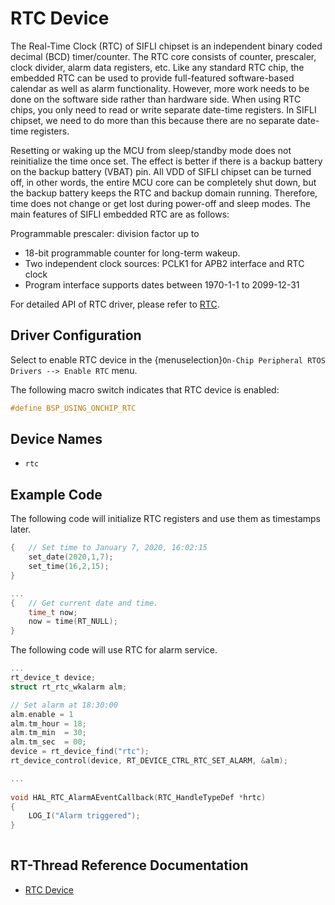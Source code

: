 # RTC Device

The Real-Time Clock (RTC) of SIFLI chipset is an independent binary coded decimal (BCD) timer/counter. 
The RTC core consists of counter, prescaler, clock divider, alarm data registers, etc.
Like any standard RTC chip, the embedded RTC can be used to provide full-featured software-based calendar as well as alarm functionality.
However, more work needs to be done on the software side rather than hardware side. When using RTC chips, you only need to read or write separate date-time registers. In SIFLI chipset, we need to do more than this because there are no separate date-time registers.

Resetting or waking up the MCU from sleep/standby mode does not reinitialize the time once set.
The effect is better if there is a backup battery on the backup battery (VBAT) pin. All VDD of SIFLI chipset can be turned off, in other words, the entire MCU core can be completely shut down, but the backup battery keeps the RTC and backup domain running. Therefore, time does not change or get lost during power-off and sleep modes. The main features of SIFLI embedded RTC are as follows:

Programmable prescaler: division factor up to
- 18-bit programmable counter for long-term wakeup.
- Two independent clock sources: PCLK1 for APB2 interface and RTC clock
- Program interface supports dates between 1970-1-1 to 2099-12-31

For detailed API of RTC driver, please refer to [RTC](#hal-rtc).

## Driver Configuration

Select to enable RTC device in the {menuselection}`On-Chip Peripheral RTOS Drivers --> Enable RTC` menu.

The following macro switch indicates that RTC device is enabled:
```c
#define BSP_USING_ONCHIP_RTC
```

## Device Names
- `rtc`

## Example Code

The following code will initialize RTC registers and use them as timestamps later.

```c
{ 	// Set time to January 7, 2020, 16:02:15
    set_date(2020,1,7);
    set_time(16,2,15);
}

...
{	// Get current date and time.
    time_t now;
    now = time(RT_NULL);
}
```

The following code will use RTC for alarm service.
```c
...
rt_device_t device;
struct rt_rtc_wkalarm alm;

// Set alarm at 18:30:00
alm.enable = 1
alm.tm_hour = 18;
alm.tm_min  = 30;
alm.tm_sec  = 00;
device = rt_device_find("rtc");
rt_device_control(device, RT_DEVICE_CTRL_RTC_SET_ALARM, &alm);

...
    
void HAL_RTC_AlarmAEventCallback(RTC_HandleTypeDef *hrtc)
{
    LOG_I("Alarm triggered");
}
    
```

[rtc]: https://www.rt-thread.org/document/site/#/rt-thread-version/rt-thread-standard/programming-manual/device/rtc/rtc

## RT-Thread Reference Documentation

- [RTC Device][rtc]
